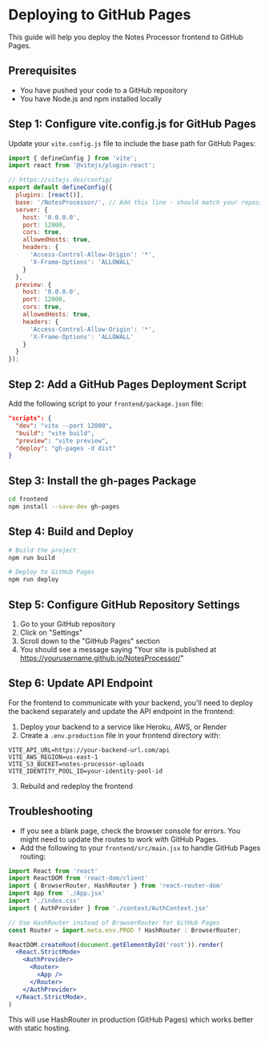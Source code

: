 # Deploying to GitHub Pages

This guide will help you deploy the Notes Processor frontend to GitHub Pages.

## Prerequisites

- You have pushed your code to a GitHub repository
- You have Node.js and npm installed locally

## Step 1: Configure vite.config.js for GitHub Pages

Update your `vite.config.js` file to include the base path for GitHub Pages:

```javascript
import { defineConfig } from 'vite';
import react from '@vitejs/plugin-react';

// https://vitejs.dev/config/
export default defineConfig({
  plugins: [react()],
  base: '/NotesProcessor/', // Add this line - should match your repository name
  server: {
    host: '0.0.0.0',
    port: 12000,
    cors: true,
    allowedHosts: true,
    headers: {
      'Access-Control-Allow-Origin': '*',
      'X-Frame-Options': 'ALLOWALL'
    }
  },
  preview: {
    host: '0.0.0.0',
    port: 12000,
    cors: true,
    allowedHosts: true,
    headers: {
      'Access-Control-Allow-Origin': '*',
      'X-Frame-Options': 'ALLOWALL'
    }
  }
});
```

## Step 2: Add a GitHub Pages Deployment Script

Add the following script to your `frontend/package.json` file:

```json
"scripts": {
  "dev": "vite --port 12000",
  "build": "vite build",
  "preview": "vite preview",
  "deploy": "gh-pages -d dist"
}
```

## Step 3: Install the gh-pages Package

```bash
cd frontend
npm install --save-dev gh-pages
```

## Step 4: Build and Deploy

```bash
# Build the project
npm run build

# Deploy to GitHub Pages
npm run deploy
```

## Step 5: Configure GitHub Repository Settings

1. Go to your GitHub repository
2. Click on "Settings"
3. Scroll down to the "GitHub Pages" section
4. You should see a message saying "Your site is published at https://yourusername.github.io/NotesProcessor/"

## Step 6: Update API Endpoint

For the frontend to communicate with your backend, you'll need to deploy the backend separately and update the API endpoint in the frontend:

1. Deploy your backend to a service like Heroku, AWS, or Render
2. Create a `.env.production` file in your frontend directory with:

```
VITE_API_URL=https://your-backend-url.com/api
VITE_AWS_REGION=us-east-1
VITE_S3_BUCKET=notes-processor-uploads
VITE_IDENTITY_POOL_ID=your-identity-pool-id
```

3. Rebuild and redeploy the frontend

## Troubleshooting

- If you see a blank page, check the browser console for errors. You might need to update the routes to work with GitHub Pages.
- Add the following to your `frontend/src/main.jsx` to handle GitHub Pages routing:

```jsx
import React from 'react'
import ReactDOM from 'react-dom/client'
import { BrowserRouter, HashRouter } from 'react-router-dom'
import App from './App.jsx'
import './index.css'
import { AuthProvider } from './context/AuthContext.jsx'

// Use HashRouter instead of BrowserRouter for GitHub Pages
const Router = import.meta.env.PROD ? HashRouter : BrowserRouter;

ReactDOM.createRoot(document.getElementById('root')).render(
  <React.StrictMode>
    <AuthProvider>
      <Router>
        <App />
      </Router>
    </AuthProvider>
  </React.StrictMode>,
)
```

This will use HashRouter in production (GitHub Pages) which works better with static hosting.